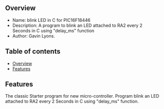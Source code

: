 
Overview
--------------------------------------------
* Name: blink LED in C for PIC16F18446
* Description: A program to blink an LED attached to RA2 every 2 Seconds in C using "delay_ms" function
* Author: Gavin Lyons.

Table of contents
---------------------------

  * [Overview](#overview)
  * [Features](#features)


Features
----------------------
The classic Starter program for new micro-controller.
Program blink an LED attached to RA2 every 2 Seconds in C using "delay_ms" function.



